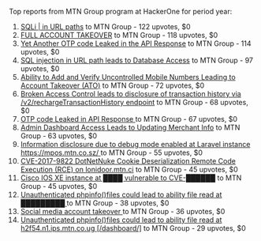 Top reports from MTN Group program at HackerOne for period year:

1. [SQLi | in URL paths](https://hackerone.com/reports/2958619) to MTN Group - 122 upvotes, $0
2. [FULL ACCOUNT TAKEOVER](https://hackerone.com/reports/2542372) to MTN Group - 118 upvotes, $0
3. [Yet Another OTP code Leaked in the API Response](https://hackerone.com/reports/2635315) to MTN Group - 114 upvotes, $0
4. [SQL injection in URL path leads to Database Access](https://hackerone.com/reports/2633959) to MTN Group - 97 upvotes, $0
5. [Ability to Add and Verify Uncontrolled Mobile Numbers Leading to Account Takeover (ATO)](https://hackerone.com/reports/2762462) to MTN Group - 72 upvotes, $0
6. [Broken Access Control leads to disclosure of transaction history via /v2/rechargeTransactionHistory endpoint](https://hackerone.com/reports/2746709) to MTN Group - 68 upvotes, $0
7. [OTP code Leaked in API Response ](https://hackerone.com/reports/2633888) to MTN Group - 67 upvotes, $0
8. [Admin Dashboard Access Leads to Updating Merchant Info](https://hackerone.com/reports/2801787) to MTN Group - 63 upvotes, $0
9. [Information disclosure due to debug mode enabled at Laravel instance https://mpos.mtn.co.sz/ ](https://hackerone.com/reports/2765259) to MTN Group - 55 upvotes, $0
10. [CVE-2017-9822 DotNetNuke Cookie Deserialization Remote Code Execution (RCE) on lonidoor.mtn.ci](https://hackerone.com/reports/2762119) to MTN Group - 45 upvotes, $0
11. [Cisco IOS XE instance at ████ vulnerable to CVE-██████](https://hackerone.com/reports/2778350) to MTN Group - 45 upvotes, $0
12. [Unauthenticated phpinfo()files could lead to ability file read at █████████ ](https://hackerone.com/reports/2764952) to MTN Group - 38 upvotes, $0
13. [Social media account takeover ](https://hackerone.com/reports/2682974) to MTN Group - 36 upvotes, $0
14. [Unauthenticated phpinfo()files could lead to ability file read at h2f54.n1.ips.mtn.co.ug [/dashboard/]](https://hackerone.com/reports/2610478) to MTN Group - 29 upvotes, $0
